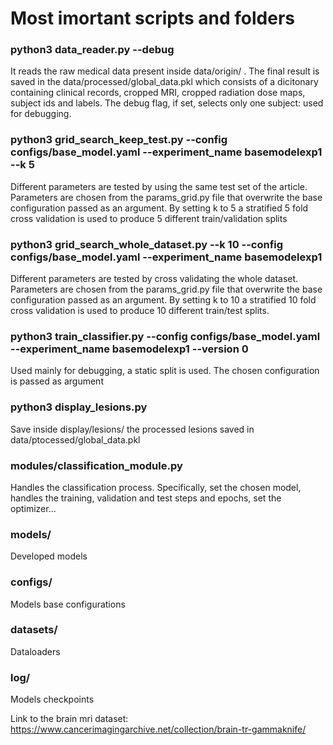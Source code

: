 # Most imortant scripts and folders

### python3 data_reader.py --debug

It reads the raw medical data present inside data/origin/ . The final result is saved in the data/processed/global_data.pkl which consists of a dicitonary containing clinical records, cropped MRI, cropped radiation dose maps, subject ids and labels. The debug flag, if set, selects only one subject: used for debugging.

### python3 grid_search_keep_test.py --config configs/base_model.yaml --experiment_name basemodelexp1 --k 5

Different parameters are tested by using the same test set of the article. Parameters are chosen from the params_grid.py file that overwrite the base configuration passed as an argument. By setting k to 5 a stratified 5 fold cross validation is used to produce 5 different train/validation splits

### python3 grid_search_whole_dataset.py --k 10 --config configs/base_model.yaml --experiment_name basemodelexp1

Different parameters are tested by cross validating the whole dataset. Parameters are chosen from the params_grid.py file that overwrite the base configuration passed as an argument. By setting k to 10 a stratified 10 fold cross validation is used to produce 10 different train/test splits. 

### python3 train_classifier.py --config configs/base_model.yaml --experiment_name basemodelexp1 --version 0

Used mainly for debugging, a static split is used. The chosen configuration is passed as argument

### python3 display_lesions.py

Save inside display/lesions/ the processed lesions saved in data/ptocessed/global_data.pkl

### modules/classification_module.py
Handles the classification process. Specifically, set the chosen model, handles the training, validation and test steps and epochs, set the optimizer...

### models/
Developed models

### configs/
Models base configurations

### datasets/
Dataloaders

### log/
Models checkpoints

Link to the brain mri dataset:\
https://www.cancerimagingarchive.net/collection/brain-tr-gammaknife/